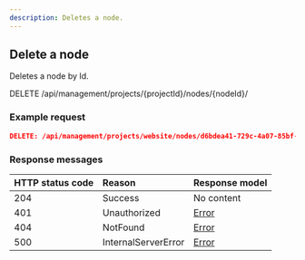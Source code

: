 ```yaml
---
description: Deletes a node.
---
```

## Delete a node

Deletes a node by Id.

<span class="label label--get">DELETE</span> /api/management/projects/{projectId}/nodes/{nodeId}/

### Example request

```json
DELETE: /api/management/projects/website/nodes/d6bdea41-729c-4a07-85bf-a392aa0afc2b
```

### Response messages

| HTTP status code | Reason | Response model |
|:-|:-|:-|
| 204 | Success | No content |
| 401 | Unauthorized | [Error](/key-concepts/errors.md) |
| 404 | NotFound | [Error](/key-concepts/errors.md) |
| 500 | InternalServerError | [Error](/key-concepts/errors.md) |